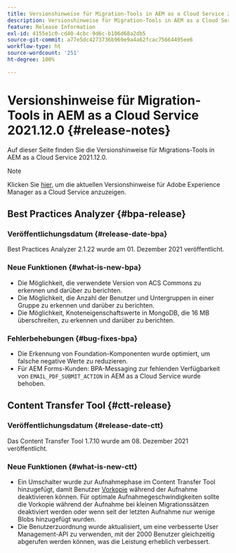 ```yaml
---
title: Versionshinweise für Migration-Tools in AEM as a Cloud Service 2021.12.0
description: Versionshinweise für Migration-Tools in AEM as a Cloud Service 2021.12.0
feature: Release Information
exl-id: 4155e1c0-cd40-4cbc-9d6c-b106d68a2db5
source-git-commit: a77e5dc4273736b969e9a4a62fcac75664495ee6
workflow-type: ht
source-wordcount: '251'
ht-degree: 100%

---
```


# Versionshinweise für Migration-Tools in AEM as a Cloud Service 2021.12.0 {#release-notes}

Auf dieser Seite finden Sie die Versionshinweise für Migrations-Tools in AEM as a Cloud Service 2021.12.0.

>[!NOTE]
>Klicken Sie [hier](https://experienceleague.adobe.com/docs/experience-manager-cloud-service/release-notes/release-notes/release-notes-current.html?lang=de), um die aktuellen Versionshinweise für Adobe Experience Manager as a Cloud Service anzuzeigen.

## Best Practices Analyzer {#bpa-release}

### Veröffentlichungsdatum {#release-date-bpa}

Best Practices Analyzer 2.1.22 wurde am 01. Dezember 2021 veröffentlicht.

### Neue Funktionen {#what-is-new-bpa}

* Die Möglichkeit, die verwendete Version von ACS Commons zu erkennen und darüber zu berichten.
* Die Möglichkeit, die Anzahl der Benutzer und Untergruppen in einer Gruppe zu erkennen und darüber zu berichten.
* Die Möglichkeit, Knoteneigenschaftswerte in MongoDB, die 16 MB überschreiten, zu erkennen und darüber zu berichten.

### Fehlerbehebungen {#bug-fixes-bpa}

* Die Erkennung von Foundation-Komponenten wurde optimiert, um falsche negative Werte zu reduzieren.
* Für AEM Forms-Kunden: BPA-Messaging zur fehlenden Verfügbarkeit von `EMAIL_PDF_SUBMIT_ACTION` in AEM as a Cloud Service wurde behoben.


## Content Transfer Tool {#ctt-release}

### Veröffentlichungsdatum {#release-date-ctt}

Das Content Transfer Tool 1.7.10 wurde am 08. Dezember 2021 veröffentlicht.

### Neue Funktionen {#what-is-new-ctt}

* Ein Umschalter wurde zur Aufnahmephase im Content Transfer Tool hinzugefügt, damit Benutzer [Vorkopie](https://experienceleague.adobe.com/docs/experience-manager-cloud-service/moving/cloud-migration/content-transfer-tool/handling-large-content-repositories.html?lang=de) während der Aufnahme deaktivieren können. Für optimale Aufnahmegeschwindigkeiten sollte die Vorkopie während der Aufnahme bei kleinen Migrationssätzen deaktiviert werden oder wenn seit der letzten Aufnahme nur wenige Blobs hinzugefügt wurden.
* Die Benutzerzuordnung wurde aktualisiert, um eine verbesserte User Management-API zu verwenden, mit der 2000 Benutzer gleichzeitig abgerufen werden können, was die Leistung erheblich verbessert.
